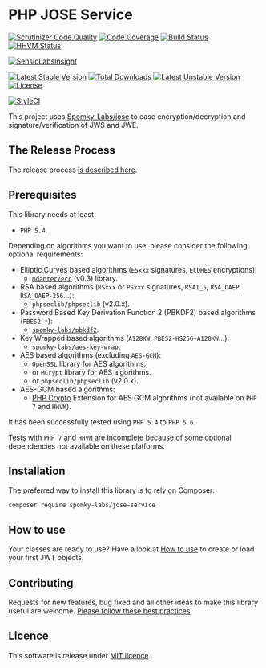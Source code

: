 # PHP JOSE Service

[![Scrutinizer Code Quality](https://scrutinizer-ci.com/g/Spomky-Labs/jose-service/badges/quality-score.png?b=master)](https://scrutinizer-ci.com/g/Spomky-Labs/jose-service/?branch=master)
[![Code Coverage](https://scrutinizer-ci.com/g/Spomky-Labs/jose-service/badges/coverage.png?b=master)](https://scrutinizer-ci.com/g/Spomky-Labs/jose-service/?branch=master)
[![Build Status](https://travis-ci.org/Spomky-Labs/jose.svg?branch=master)](https://travis-ci.org/Spomky-Labs/jose)
[![HHVM Status](http://hhvm.h4cc.de/badge/Spomky-Labs/jose-service.png)](http://hhvm.h4cc.de/package/Spomky-Labs/jose-service)

[![SensioLabsInsight](https://insight.sensiolabs.com/projects/33c9c0b7-cc73-475e-8e83-e9526c539369/big.png)](https://insight.sensiolabs.com/projects/33c9c0b7-cc73-475e-8e83-e9526c539369)

[![Latest Stable Version](https://poser.pugx.org/Spomky-Labs/jose-service/v/stable.png)](https://packagist.org/packages/Spomky-Labs/jose-service) [![Total Downloads](https://poser.pugx.org/Spomky-Labs/jose-service/downloads.png)](https://packagist.org/packages/Spomky-Labs/jose-service) [![Latest Unstable Version](https://poser.pugx.org/Spomky-Labs/jose-service/v/unstable.png)](https://packagist.org/packages/Spomky-Labs/jose-service) [![License](https://poser.pugx.org/Spomky-Labs/jose-service/license.png)](https://packagist.org/packages/Spomky-Labs/jose-service)

[![StyleCI](https://styleci.io/repos/30558405/shield)](https://styleci.io/repos/30558405)

This project uses [Spomky-Labs/jose](https://github.com/Spomky-Labs/jose) to ease encryption/decryption and signature/verification of JWS and JWE.

## The Release Process
The release process [is described here](doc/Release.md).

## Prerequisites

This library needs at least

* `PHP 5.4`.

Depending on algorithms you want to use, please consider the following optional requirements:
* Elliptic Curves based algorithms (`ESxxx` signatures, `ECDHES` encryptions):
    * [`mdanter/ecc`](https://github.com/mdanter/phpecc) (v0.3) library.
* RSA based algorithms (`RSxxx` or `PSxxx` signatures, `RSA1_5`, `RSA_OAEP`, `RSA_OAEP-256`...):
    * `phpseclib/phpseclib` (v2.0.x).
* Password Based Key Derivation Function 2 (PBKDF2) based algorithms (`PBES2-*`):
    * [`spomky-labs/pbkdf2`](https://github.com/spomky-labs/pbkdf2).
* Key Wrapped based algorithms (`A128KW`, `PBES2-HS256+A128KW`...):
    * [`spomky-labs/aes-key-wrap`](https://github.com/spomky-labs/aes-key-wrap).
* AES based algorithms (excluding `AES-GCM`):
    * `OpenSSL` library for AES algorithms.
    * or `MCrypt` library for AES algorithms.
    * or `phpseclib/phpseclib` (v2.0.x).
* AES-GCM based algorithms:
    * [PHP Crypto](https://github.com/bukka/php-crypto) Extension for AES GCM algorithms (not available on `PHP 7` and `HHVM`).

It has been successfully tested using `PHP 5.4` to `PHP 5.6`.

Tests with `PHP 7` and `HHVM` are incomplete because of some optional dependencies not available on these platforms.

## Installation

The preferred way to install this library is to rely on Composer:

    composer require spomky-labs/jose-service

## How to use

Your classes are ready to use? Have a look at [How to use](doc/Use.md) to create or load your first JWT objects.

## Contributing

Requests for new features, bug fixed and all other ideas to make this library useful are welcome. [Please follow these best practices](doc/Contributing.md).

## Licence

This software is release under [MIT licence](LICENSE).

